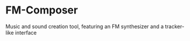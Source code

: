 # FM-Composer
Music and sound creation tool, featuring an FM synthesizer and a tracker-like interface
